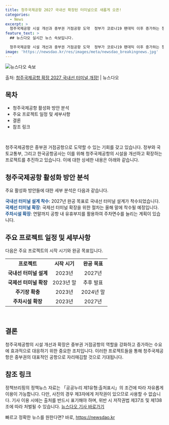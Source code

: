 ```yaml
---
title: 청주국제공항 2027 국내선 확장된 터미널으로 새롭게 오픈!
categories:
  - News
excerpt: >
  청주국제공항 시설 개선과 중부권 거점공항 도약  정부가 코로나19 팬데믹 이후 증가하는 청주국제공항 수요에 …
feature_text: >
  ## 뉴스다오 실시간 뉴스 속보입니다.

  청주국제공항 시설 개선과 중부권 거점공항 도약  정부가 코로나19 팬데믹 이후 증가하는 청주국제공항 수요에 …
image: 'https://newsdao.kr/res/images/meta/newsdao_breakingnews.jpg'
---
```


![뉴스다오 속보](https://newsdao.kr/res/images/meta/newsdao_breakingnews.jpg)

<p>출처: <a href="https://newsdao.kr/4293" rel="dofollow">청주국제공항 확장 2027 국내선 터미널 개장!</a> | 뉴스다오</p>

<h2 data-ke-size="size26">목차</h2>
<ul>
  <li>청주국제공항 활성화 방안 분석</li>
  <li>주요 프로젝트 일정 및 세부사항</li>
  <li>결론</li>
  <li>참조 링크</li>
</ul>
<p data-ke-size="size16">&nbsp;</p>

청주국제공항은 중부권 거점공항으로 도약할 수 있는 기회를 갖고 있습니다. 정부와 국토교통부, 그리고 한국공항공사는 이를 위해 청주국제공항의 시설을 개선하고 확장하는 프로젝트를 추진하고 있습니다. 이에 대한 상세한 내용은 아래와 같습니다.

<h2 data-ke-size="size22">청주국제공항 활성화 방안 분석</h2>
주요 활성화 방안들에 대한 세부 분석은 다음과 같습니다.

<b><span style="color: #1a5490;">국내선 터미널 설계 착수</span></b>: 2027년 완공 목표로 국내선 터미널 설계가 착수되었습니다.
<b><span style="color: #1a5490;">국제선 터미널 확장</span></b>: 국제선 터미널 확장을 위한 절차는 올해 말에 착수될 예정입니다.
<b><span style="color: #1a5490;">주차시설 확장</span></b>: 연말까지 공항 내 유휴부지를 활용하여 주차면수를 늘리는 계획이 있습니다.

<h2 data-ke-size="size22">주요 프로젝트 일정 및 세부사항</h2>
다음은 주요 프로젝트의 시작 시기와 완공 목표입니다.

<table>
  <tbody>
    <tr>
      <td style="text-align: center; height: 17px;"><b>프로젝트</b></td>
      <td style="text-align: center; height: 17px;"><b>시작 시기</b></td>
      <td style="text-align: center; height: 17px;"><b>완공 목표</b></td>
    </tr>
    <tr>
      <td style="text-align: center; height: 17px;"><b>국내선 터미널 설계</b></td>
      <td style="text-align: center; height: 17px;">2023년</td>
      <td style="text-align: center; height: 17px;">2027년</td>
    </tr>
    <tr>
      <td style="text-align: center; height: 17px;"><b>국제선 터미널 확장</b></td>
      <td style="text-align: center; height: 17px;">2023년 말</td>
      <td style="text-align: center; height: 17px;">추후 발표</td>
    </tr>
    <tr>
      <td style="text-align: center; height: 17px;"><b>주기장 확충</b></td>
      <td style="text-align: center; height: 17px;">2023년</td>
      <td style="text-align: center; height: 17px;">2024년 말</td>
    </tr>
    <tr>
      <td style="text-align: center; height: 17px;"><b>주차시설 확장</b></td>
      <td style="text-align: center; height: 17px;">2023년</td>
      <td style="text-align: center; height: 17px;">2027년</td>
    </tr>
  </tbody>
</table>
<p data-ke-size="size16">&nbsp;</p>

<h2 data-ke-size="size22">결론</h2>
청주국제공항의 시설 개선과 확장은 중부권 거점공항의 역할을 강화하고 증가하는 수요에 효과적으로 대응하기 위한 중요한 조치입니다. 이러한 프로젝트들을 통해 청주국제공항은 중부권의 대표적인 공항으로 자리매김할 것으로 기대됩니다.

<h2 data-ke-size="size22">참조 링크</h2>
정책브리핑의 정책뉴스 자료는 「공공누리 제1유형:출처표시」의 조건에 따라 자유롭게 이용이 가능합니다. 다만, 사진의 경우 제3자에게 저작권이 있으므로 사용할 수 없습니다. 기사 이용 시에는 출처를 반드시 표기해야 하며, 위반 시 저작권법 제37조 및 제138조에 따라 처벌될 수 있습니다. <a href="https://newsdao.kr/4293">뉴스다오 기사 바로가기</a> 

빠르고 정확한 뉴스를 원한다면? 바로, <a href="https://newsdao.kr" rel="dofollow">https://newsdao.kr</a>


